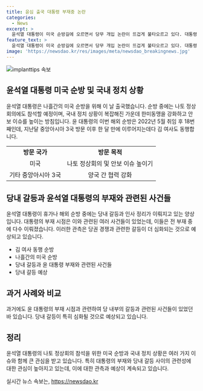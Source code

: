 ```yaml
---
title: 윤심 출국 대통령 부재중 논란
categories:
  - News
excerpt: >
  윤석열 대통령이 미국 순방길에 오르면서 당무 개입 논란이 뜨겁게 불타오르고 있다. 대통령 부재중에 당권 주자들의 갈등이 거듭되어 왔으며, 이번 순방도 예외는 아닌 것으로 예상된다. 윤 대통령은 나흘간 하와이와 워싱턴DC에서의 다양한 행사에 참석하고, 국내 정치 상황이 복잡한 가운데 한미동맹 강화와 안보 이슈에 초점을 맞출 예정이다. 또한, 김 여사 또한 동행할 예정이며, 국민의힘 내부에서는 후보 간의 김 여사 문자 읽씹을 둘러싼 갈등이 여전히 고조되고 있다. 관측에 따르면, 미국 순방 중에도 당 대표 주자들 사이의 갈등이 확전될 것으로 보인다.
feature_text: >
  윤석열 대통령이 미국 순방길에 오르면서 당무 개입 논란이 뜨겁게 불타오르고 있다. 대통령 부재중에 당권 주자들의 갈등이 거듭되어 왔으며, 이번 순방도 예외는 아닌 것으로 예상된다. 윤 대통령은 나흘간 하와이와 워싱턴DC에서의 다양한 행사에 참석하고, 국내 정치 상황이 복잡한 가운데 한미동맹 강화와 안보 이슈에 초점을 맞출 예정이다. 또한, 김 여사 또한 동행할 예정이며, 국민의힘 내부에서는 후보 간의 김 여사 문자 읽씹을 둘러싼 갈등이 여전히 고조되고 있다. 관측에 따르면, 미국 순방 중에도 당 대표 주자들 사이의 갈등이 확전될 것으로 보인다.
image: 'https://newsdao.kr/res/images/meta/newsdao_breakingnews.jpg'
---
```


<p><img src="https://newsdao.kr/res/images/meta/newsdao_breakingnews.jpg" alt="implanttips 속보" /></p>

<h2 data-ke-size="size26">윤석열 대통령 미국 순방 및 국내 정치 상황</h2>

<p data-ke-size="size16">윤석열 대통령은 나흘간의 미국 순방을 위해 이 날 출국했습니다. 순방 중에는 나토 정상회의에도 참석할 예정이며, 국내 정치 상황이 복잡해진 가운데 한미동맹을 강화하고 안보 이슈를 높이는 방침입니다. 윤 대통령의 이번 해외 순방은 2022년 5월 취임 후 18번째인데, 지난달 중앙아시아 3국 방문 이후 한 달 만에 이루어지는데다 김 여사도 동행합니다.</p>

<table>
  <tr>
    <td style="text-align: center; height: 17px;"><b>방문 국가</b></td>
    <td style="text-align: center; height: 17px;"><b>방문 목적</b></td>
  </tr>
  <tr>
    <td style="text-align: center; height: 17px;">미국</td>
    <td style="text-align: center; height: 17px;">나토 정상회의 및 안보 이슈 높이기</td>
  </tr>
  <tr>
    <td style="text-align: center; height: 17px;">기타 중앙아시아 3국</td>
    <td style="text-align: center; height: 17px;">양국 간 협력 강화</td>
  </tr>
</table>

<h2 data-ke-size="size26">당내 갈등과 윤석열 대통령의 부재와 관련된 사건들</h2>

<p data-ke-size="size16">윤석열 대통령이 휴가나 해외 순방 중에는 당내 갈등과 인사 정리가 이뤄지고 있는 양상입니다. 대통령의 부재 시점은 이와 관련된 여러 사건들이 있었는데, 이들은 전 부재 중에 다수 이뤄졌습니다. 이러한 관측은 당권 경쟁과 관련한 갈등이 더 심화되는 것으로 예상되고 있습니다.</p>

<ul>
  <li>김 여사 동행 순방</li>
  <li>나흘간의 미국 순방</li>
  <li>당내 갈등과 윤 대통령 부재와 관련된 사건들</li>
  <li>당내 갈등 예상</li>
</ul>

<h2 data-ke-size="size26">과거 사례와 비교</h2>

<p data-ke-size="size16">과거에도 윤 대통령의 부재 시점과 관련하여 당 내부의 갈등과 관련된 사건들이 있었던 바 있습니다. 당내 갈등이 특히 심화될 것으로 예상되고 있습니다.</p>

<h2 data-ke-size="size26">정리</h2>

<p data-ke-size="size16">윤석열 대통령의 나토 정상회의 참석을 위한 미국 순방과 국내 정치 상황은 여러 가지 이슈와 함께 큰 관심을 받고 있습니다. 특히 대통령의 부재와 당내 갈등 사이의 관련성에 대한 관심이 높아지고 있는데, 이에 대한 관측과 예상이 계속되고 있습니다.</p>
실시간 뉴스 속보는, <a href="https://newsdao.kr" rel="dofollow">https://newsdao.kr</a>


